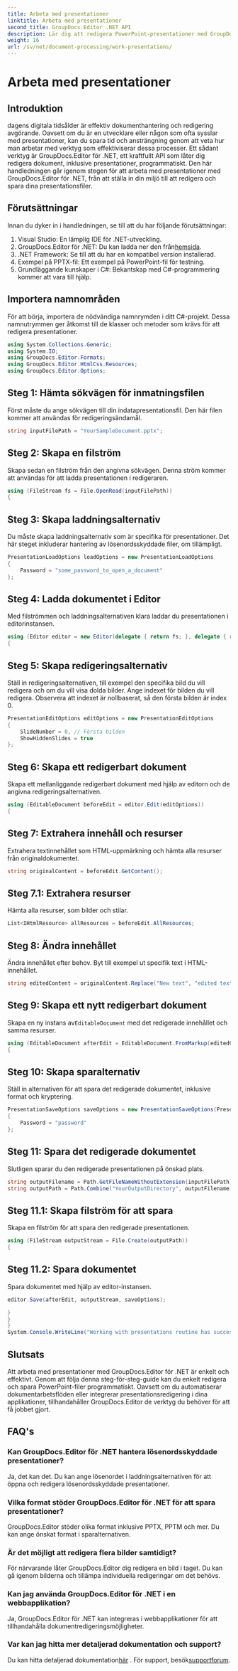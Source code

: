 ```yaml
---
title: Arbeta med presentationer
linktitle: Arbeta med presentationer
second_title: GroupDocs.Editor .NET API
description: Lär dig att redigera PowerPoint-presentationer med GroupDocs.Editor för .NET. Följ den här steg-för-steg-guiden för att effektivisera din dokumentredigeringsprocessen.
weight: 16
url: /sv/net/document-processing/work-presentations/
---
```


# Arbeta med presentationer

## Introduktion
dagens digitala tidsålder är effektiv dokumenthantering och redigering avgörande. Oavsett om du är en utvecklare eller någon som ofta sysslar med presentationer, kan du spara tid och ansträngning genom att veta hur man arbetar med verktyg som effektiviserar dessa processer. Ett sådant verktyg är GroupDocs.Editor för .NET, ett kraftfullt API som låter dig redigera dokument, inklusive presentationer, programmatiskt. Den här handledningen går igenom stegen för att arbeta med presentationer med GroupDocs.Editor för .NET, från att ställa in din miljö till att redigera och spara dina presentationsfiler.
## Förutsättningar
Innan du dyker in i handledningen, se till att du har följande förutsättningar:
1. Visual Studio: En lämplig IDE för .NET-utveckling.
2.  GroupDocs.Editor för .NET: Du kan ladda ner den från[hemsida](https://releases.groupdocs.com/editor/net/).
3. .NET Framework: Se till att du har en kompatibel version installerad.
4. Exempel på PPTX-fil: Ett exempel på PowerPoint-fil för testning.
5. Grundläggande kunskaper i C#: Bekantskap med C#-programmering kommer att vara till hjälp.
## Importera namnområden
För att börja, importera de nödvändiga namnrymden i ditt C#-projekt. Dessa namnutrymmen ger åtkomst till de klasser och metoder som krävs för att redigera presentationer.
```csharp
using System.Collections.Generic;
using System.IO;
using GroupDocs.Editor.Formats;
using GroupDocs.Editor.HtmlCss.Resources;
using GroupDocs.Editor.Options;
```
## Steg 1: Hämta sökvägen för inmatningsfilen
Först måste du ange sökvägen till din indatapresentationsfil. Den här filen kommer att användas för redigeringsändamål.
```csharp
string inputFilePath = "YourSampleDocument.pptx";
```
## Steg 2: Skapa en filström
Skapa sedan en filström från den angivna sökvägen. Denna ström kommer att användas för att ladda presentationen i redigeraren.
```csharp
using (FileStream fs = File.OpenRead(inputFilePath))
{
```
## Steg 3: Skapa laddningsalternativ
Du måste skapa laddningsalternativ som är specifika för presentationer. Det här steget inkluderar hantering av lösenordsskyddade filer, om tillämpligt.

```csharp
PresentationLoadOptions loadOptions = new PresentationLoadOptions
{
    Password = "some_password_to_open_a_document"
};
```
## Steg 4: Ladda dokumentet i Editor
Med filströmmen och laddningsalternativen klara laddar du presentationen i editorinstansen.
```csharp
using (Editor editor = new Editor(delegate { return fs; }, delegate { return loadOptions; }))
{
```
## Steg 5: Skapa redigeringsalternativ
Ställ in redigeringsalternativen, till exempel den specifika bild du vill redigera och om du vill visa dolda bilder.
Ange indexet för bilden du vill redigera. Observera att indexet är nollbaserat, så den första bilden är index 0.
```csharp
PresentationEditOptions editOptions = new PresentationEditOptions
{
    SlideNumber = 0, // Första bilden
    ShowHiddenSlides = true
};
```
## Steg 6: Skapa ett redigerbart dokument
Skapa ett mellanliggande redigerbart dokument med hjälp av editorn och de angivna redigeringsalternativen.
```csharp
using (EditableDocument beforeEdit = editor.Edit(editOptions))
{
```
## Steg 7: Extrahera innehåll och resurser
Extrahera textinnehållet som HTML-uppmärkning och hämta alla resurser från originaldokumentet.
```csharp
string originalContent = beforeEdit.GetContent();
```
## Steg 7.1: Extrahera resurser
Hämta alla resurser, som bilder och stilar.
```csharp
List<IHtmlResource> allResources = beforeEdit.AllResources;
```
## Steg 8: Ändra innehållet
Ändra innehållet efter behov. Byt till exempel ut specifik text i HTML-innehållet.
```csharp
string editedContent = originalContent.Replace("New text", "edited text");
```
## Steg 9: Skapa ett nytt redigerbart dokument
 Skapa en ny instans av`EditableDocument` med det redigerade innehållet och samma resurser.
```csharp
using (EditableDocument afterEdit = EditableDocument.FromMarkup(editedContent, allResources))
{
```
## Steg 10: Skapa sparalternativ
Ställ in alternativen för att spara det redigerade dokumentet, inklusive format och kryptering.
```csharp
PresentationSaveOptions saveOptions = new PresentationSaveOptions(PresentationFormats.Pptm)
{
    Password = "password"
};
```
## Steg 11: Spara det redigerade dokumentet
Slutligen sparar du den redigerade presentationen på önskad plats.

```csharp
string outputFilename = Path.GetFileNameWithoutExtension(inputFilePath) + "." + saveOptions.OutputFormat.Extension;
string outputPath = Path.Combine("YourOutputDirectory", outputFilename);
```
## Steg 11.1: Skapa filström för att spara
Skapa en filström för att spara den redigerade presentationen.
```csharp
using (FileStream outputStream = File.Create(outputPath))
{
```
## Steg 11.2: Spara dokumentet
Spara dokumentet med hjälp av editor-instansen.
```csharp
editor.Save(afterEdit, outputStream, saveOptions);
```
```csharp
}
}
}
System.Console.WriteLine("Working with presentations routine has successfully finished");
```
## Slutsats
Att arbeta med presentationer med GroupDocs.Editor för .NET är enkelt och effektivt. Genom att följa denna steg-för-steg-guide kan du enkelt redigera och spara PowerPoint-filer programmatiskt. Oavsett om du automatiserar dokumentarbetsflöden eller integrerar presentationsredigering i dina applikationer, tillhandahåller GroupDocs.Editor de verktyg du behöver för att få jobbet gjort.
## FAQ's
### Kan GroupDocs.Editor för .NET hantera lösenordsskyddade presentationer?
Ja, det kan det. Du kan ange lösenordet i laddningsalternativen för att öppna och redigera lösenordsskyddade presentationer.
### Vilka format stöder GroupDocs.Editor för .NET för att spara presentationer?
GroupDocs.Editor stöder olika format inklusive PPTX, PPTM och mer. Du kan ange önskat format i sparalternativen.
### Är det möjligt att redigera flera bilder samtidigt?
För närvarande låter GroupDocs.Editor dig redigera en bild i taget. Du kan gå igenom bilderna och tillämpa individuella redigeringar om det behövs.
### Kan jag använda GroupDocs.Editor för .NET i en webbapplikation?
Ja, GroupDocs.Editor för .NET kan integreras i webbapplikationer för att tillhandahålla dokumentredigeringsmöjligheter.
### Var kan jag hitta mer detaljerad dokumentation och support?
 Du kan hitta detaljerad dokumentation[här](https://tutorials.groupdocs.com/editor/net/) . För support, besök[supportforum](https://forum.groupdocs.com/c/editor/20).